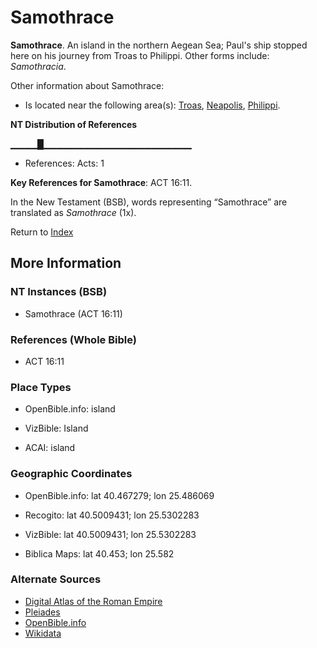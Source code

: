 # Samothrace
**Samothrace**. 
An island in the northern Aegean Sea; Paul's ship stopped here on his journey from Troas to Philippi. 
Other forms include: 
*Samothracia*. 




Other information about Samothrace:


* Is located near the following area(s): 
[Troas](Troas.md), [Neapolis](Neapolis.md), [Philippi](Philippi.md). 


**NT Distribution of References**

▁▁▁▁█▁▁▁▁▁▁▁▁▁▁▁▁▁▁▁▁▁▁▁▁▁▁
* References: Acts: 1



**Key References for Samothrace**: 
ACT 16:11. 




In the New Testament (BSB), words representing “Samothrace” are translated as 
*Samothrace* (1x). 


Return to [Index](00-Index.md)

## More Information

### NT Instances (BSB)

* Samothrace (ACT 16:11)



### References (Whole Bible)

* ACT 16:11


### Place Types

* OpenBible.info: island

* VizBible: Island

* ACAI: island



### Geographic Coordinates

* OpenBible.info: lat 40.467279; lon 25.486069

* Recogito: lat 40.5009431; lon 25.5302283

* VizBible: lat 40.5009431; lon 25.5302283

* Biblica Maps: lat 40.453; lon 25.582



### Alternate Sources

* [Digital Atlas of the Roman Empire](https://imperium.ahlfeldt.se/places/22854)
* [Pleiades](https://pleiades.stoa.org/places/501596)
* [OpenBible.info](https://www.openbible.info/geo/ancient/a68750d)
* [Wikidata](http://www.wikidata.org/entity/Q203175)



